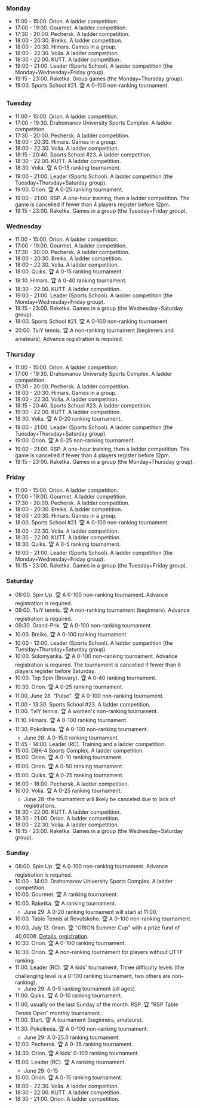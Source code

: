 
<h3 id="monday">Monday</h3>

* 11:00 - 15:00. Orion. A ladder competition.
* 17:00 - 19:00. Gourmet. A ladder competition.
* 17:30 - 20:00. Pechersk. A ladder competition.
* 18:00 - 20:30. Breiks. A ladder competition.
* 18:00 - 20:30. Himars. Games in a group.
* 18:00 - 22:30. Volia. A ladder competition.
* 18:30 - 22:00. KUTT. A ladder competition.
* 19:00 - 21:00. Leader (Sports School). A ladder competition (the Monday+Wednesday+Friday group).
* 19:15 - 23:00. Raketka. Group games (the Monday+Thursday group).
* 19:00. Sports School #21. 🏆 A 0-100 non-ranking tournament.

<h3 id="tuesday">Tuesday</h3>

* 11:00 - 15:00. Orion. A ladder competition.
* 17:00 - 19:30. Drahomanov University Sports Complex. A ladder competition.
* 17:30 - 20:00. Pechersk. A ladder competition.
* 18:00 - 20:30. Himars. Games in a group.
* 18:00 - 22:30. Volia. A ladder competition.
* 18:15 - 20:40. Sports School #23. A ladder competition.
* 18:30 - 22:00. KUTT. A ladder competition.
* 18:30. Volia. 🏆 A 0-15 ranking tournament.
* 19:00 - 21:00. Leader (Sports School). A ladder competition (the Tuesday+Thursday+Saturday group).
* 19:00. Orion. 🏆 A 0-25 ranking tournament.
* 19:00 - 21:00. RSP. A one-hour training, then a ladder competition. The game is cancelled if fewer than 4 players register before 12pm.
* 19:15 - 23:00. Raketka. Games in a group (the Tuesday+Friday group).

<h3 id="wednesday">Wednesday</h3>

* 11:00 - 15:00. Orion. A ladder competition.
* 17:00 - 19:00. Gourmet. A ladder competition.
* 17:30 - 20:00. Pechersk. A ladder competition.
* 18:00 - 20:30. Breiks. A ladder competition.
* 18:00 - 22:30. Volia. A ladder competition.
* 18:00. Quiks. 🏆 A 0-15 ranking tournament.
* 18:10. Himars. 🏆 A 0-40 ranking tournament.
* 18:30 - 22:00. KUTT. A ladder competition.
* 19:00 - 21:00. Leader (Sports School). A ladder competition (the Monday+Wednesday+Friday group).
* 19:15 - 23:00. Raketka. Games in a group (the Wednesday+Saturday group).
* 19:00. Sports School #21. 🏆 A 0-100 non-ranking tournament.
* 20:00. TviY tennis. 🏆 A non-ranking tournament (beginners and amateurs). Advance registration is required.

<h3 id="thursday">Thursday</h3>

* 11:00 - 15:00. Orion. A ladder competition.
* 17:00 - 19:30. Drahomanov University Sports Complex. A ladder competition.
* 17:30 - 20:00. Pechersk. A ladder competition.
* 18:00 - 20:30. Himars. Games in a group.
* 18:00 - 22:30. Volia. A ladder competition.
* 18:15 - 20:40. Sports School #23. A ladder competition.
* 19:30 - 22:00. KUTT. A ladder competition.
* 18:30. Volia. 🏆 A 0-20 ranking tournament.
* 19:00 - 21:00. Leader (Sports School). A ladder competition (the Tuesday+Thursday+Saturday group).
* 19:00. Orion. 🏆 A 0-25 non-ranking tournament.
* 19:00 - 21:00. RSP. A one-hour training, then a ladder competition. The game is cancelled if fewer than 4 players register before 12pm.
* 19:15 - 23:00. Raketka. Games in a group (the Monday+Thursday group).

<h3 id="friday">Friday</h3>

* 11:00 - 15:00. Orion. A ladder competition.
* 17:00 - 19:00. Gourmet. A ladder competition.
* 17:30 - 20:00. Pechersk. A ladder competition.
* 18:00 - 20:30. Breiks. A ladder competition.
* 18:00 - 20:30. Himars. Games in a group.
* 18:00. Sports School #21. 🏆 A 0-100 non-ranking tournament.
* 18:00 - 22:30. Volia. A ladder competition.
* 18:30 - 22:00. KUTT. A ladder competition.
* 18:30. Quiks. 🏆 A 0-5 ranking tournament.
* 19:00 - 21:00. Leader (Sports School). A ladder competition (the Monday+Wednesday+Friday group).
* 19:15 - 23:00. Raketka. Games in a group (the Tuesday+Friday group).

<h3 id="saturday">Saturday</h3>

* 08:00. Spin Up. 🏆 A 0-100 non-ranking tournament. Advance registration is required.
* 09:00. TviY tennis. 🏆 A non-ranking tournament (beginners). Advance registration is required.
* 09:30. Grand-Prix. 🏆 A 0-100 non-ranking tournament.
* 10:00. Breiks. 🏆 A 0-100 ranking tournament.
* 10:00 - 12:00. Leader (Sports School). A ladder competition (the Tuesday+Thursday+Saturday group).
* 10:00. Solomyanka. 🏆 A 0-100 non-ranking tournament. Advance registration is required. The tournament is cancelled if fewer than 6 players register before Saturday.
* 10:00. Top Spin (Brovary). 🏆 A 0-40 ranking tournament.
* 10:30. Orion. 🏆 A 0-25 ranking tournament.
* 11:00, June 28. "Pulse". 🏆 A 0-100 non-ranking tournament.
* 11:00 - 13:30. Sports School #23. A ladder competition.
* 11:00. TviY tennis. 🏆 A women's non-ranking tournament.
* 11:10. Himars. 🏆 A 0-100 ranking tournament.
* 11:30. Pokolinnia. 🏆 A 0-100 non-ranking tournament.
  * June 28: A 0-15.0 ranking tournament.
* 11:45 - 14:00. Leader (RC). Training and a ladder competition.
* 15:00. DBK-4 Sports Complex. A ladder competition.
* 15:00. Orion. 🏆 A 0-10 ranking tournament.
* 15:00. Orion. 🏆 A 0-50 ranking tournament.
* 15:00. Quiks. 🏆 A 0-25 ranking tournament.
* 16:00 - 18:00. Pechersk. A ladder competition.
* 16:00. Volia. 🏆 A 0-25 ranking tournament.
  * June 28: the tournament will likely be canceled due to lack of registrations.
* 18:30 - 22:00. KUTT. A ladder competition.
* 18:30 - 21:00. Orion. A ladder competition.
* 18:00 - 22:30. Volia. A ladder competition.
* 19:15 - 23:00. Raketka. Games in a group (the Wednesday+Saturday group).

<h3 id="sunday">Sunday</h3>

* 08:00. Spin Up. 🏆 A 0-100 non-ranking tournament. Advance registration is required.
* 10:00 - 14:00. Drahomanov University Sports Complex. A ladder competition.
* 10:00. Gourmet. 🏆 A ranking tournament.
* 10:00. Raketka. 🏆 A ranking tournament.
  * June 29: A 0-20 ranking tournament will start at 11:00.
* 10:00. Table Tennis at Revutskoho. 🏆 A 0-100 non-ranking tournament.
* 10:00, July 13. Orion. 🏆 "ORION Summer Cup" with a prize fund of 40,000₴. [Details](https://t.me/chatorion/21155), [registration](https://forms.gle/myxj1Jx9yEUYTnQ76).
* 10:30. Orion. 🏆 A 0-100 ranking tournament.
* 10:30. Orion. 🏆 A non-ranking tournament for players without UTTF ranking.
* 11:00. Leader (RC). 🏆 A kids' tournament. Three difficulty levels (the challenging level is a 0-100 ranking tournament, two others are non-ranking).
  * June 29: A 0-5 ranking tournament (all ages).
* 11:00. Quiks. 🏆 A 0-10 ranking tournament.
* 11:00, usually on the last Sunday of the month. RSP. 🏆 "RSP Table Tennis Open" monthly tournament.
* 11:00. Start. 🏆 A tournament (beginners, amateurs).
* 11:30. Pokolinnia. 🏆 A 0-100 non-ranking tournament.
  * June 29: A 0-25.0 ranking tournament.
* 12:00. Pechersk. 🏆 A 0-35 ranking tournament.
* 14:30. Orion. 🏆 A kids' 0-100 ranking tournament.
* 15:00. Leader (RC). 🏆 A ranking tournament.
  * June 29: 0-15
* 15:00. Orion. 🏆 A 0-15 ranking tournament.
* 18:00 - 22:30. Volia. A ladder competition.
* 18:30 - 22:00. KUTT. A ladder competition.
* 18:30 - 21:00. Orion. A ladder competition.
